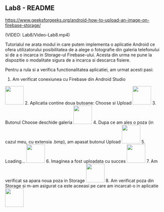 ## Lab8 - README

https://www.geeksforgeeks.org/android-how-to-upload-an-image-on-firebase-storage/

(VIDEO: Lab8/Video-Lab8.mp4)

Tutorialul ne arata modul in care putem implementa o aplicatie Android ce ofera utilizatorului posibilitatea de a 
alege o fotografie din galeria telefonului si de a o incarca in Storage-ul Firebase-ului. 
Acesta din urma ne pune la dispozitie o modalitate sigura de a incarca si descarca fisiere.

Pentru a rula si a verifica functionalitatea aplicatiei, am urmat acesti pasi:


1. Am verificat conexiunea cu Firebase din Android Studio
<img src="https://i.imgur.com/svWXe1w.png" height="60"> 
2. Aplicatia contine doua butoane: Choose si Upload
<img src="https://i.imgur.com/jBcdS8d.png" width="60">
3. Butonul Choose deschide galeria
<img src="https://i.imgur.com/kEzepIn.png" width="60">
4. Dupa ce am ales o poza (in cazul meu, cu extensia .bmp), am apasat butonul Upload
<img src="https://i.imgur.com/29WvFSu.png" width="60">
5. Loading...
<img src="https://i.imgur.com/YqPjpb8.png" width="60">
6. Imaginea a fost uploadata cu succes
<img src="https://i.imgur.com/6El0TfS.png" width="60">
7. Am verificat sa apara noua poza in Storage
<img src="https://i.imgur.com/0oaK1Ga.png" height="60">
8. Am verificat poza din Storage si m-am asigurat ca este aceeasi pe care am incarcat-o in aplicatie
<img src="https://i.imgur.com/ja8uEus.png" height="60">
